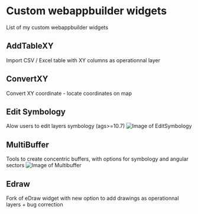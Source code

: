 # Custom webappbuilder widgets
List of my custom webappbuilder widgets
##  AddTableXY
Import CSV / Excel table with XY columns as operationnal layer
## ConvertXY
Convert XY coordinate  - locate coordinates on map
## Edit Symbology
Alow users to edit layers symbology (ags>=10.7)
![Image of EditSymbology](https://github.com/romain974/webappbuilder_Widgets/raw/main/ressources/editSymbology.png)
## MultiBuffer
Tools to create concentric buffers, with options for symbology and angular sectors
![Image of Multibuffer](https://github.com/romain974/webappbuilder_Widgets/raw/main/ressources/multibuffer.png)
## Edraw
Fork of eDraw widget with new option to add drawings as operationnal layers + bug correction

